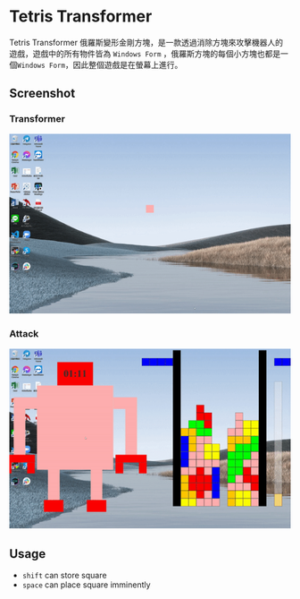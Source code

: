 # Tetris Transformer
Tetris Transformer 俄羅斯變形金剛方塊，是一款透過消除方塊來攻擊機器人的遊戲，遊戲中的所有物件皆為 `Windows Form` ，俄羅斯方塊的每個小方塊也都是一個`Windows Form`，因此整個遊戲是在螢幕上進行。

## Screenshot
### Transformer
![](https://github.com/coolshanlan/Tertris-Transformer/blob/master/demo_image/transformer.gif?raw=true)

### Attack
![](https://github.com/coolshanlan/Tertris-Transformer/blob/master/demo_image/fight.gif?raw=true)


## Usage
- `shift` can store square
- `space` can place square imminently